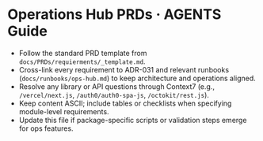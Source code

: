 # Operations Hub PRDs · AGENTS Guide

- Follow the standard PRD template from `docs/PRDs/requierments/_template.md`.
- Cross-link every requirement to ADR-031 and relevant runbooks (`docs/runbooks/ops-hub.md`) to keep architecture and operations aligned.
- Resolve any library or API questions through Context7 (e.g., `/vercel/next.js`, `/auth0/auth0-spa-js`, `/octokit/rest.js`).
- Keep content ASCII; include tables or checklists when specifying module-level requirements.
- Update this file if package-specific scripts or validation steps emerge for ops features.

